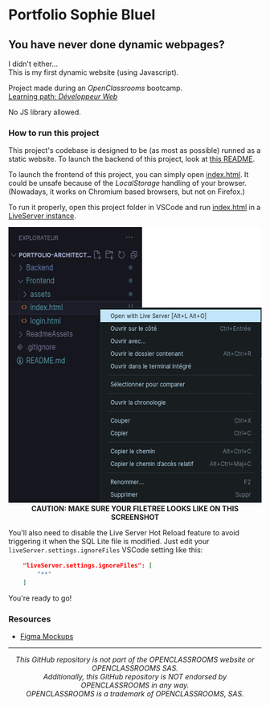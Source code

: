 # Portfolio Sophie Bluel

## You have never done dynamic webpages?

I didn't either...  
This is my first dynamic website (using Javascript).

Project made during an _OpenClassrooms_ bootcamp.  
[Learning path: _Développeur Web_](https://openclassrooms.com/fr/paths/717-developpeur-web)

No JS library allowed.

### How to run this project

This project's codebase is designed to be (as most as possible) runned as a static website.
To launch the backend of this project, look at [this README](./Backend/ReadMe.md).

To launch the frontend of this project, you can simply open [index.html](./Frontend/index.html).
It could be unsafe because of the _LocalStorage_ handling of your browser.
(Nowadays, it works on Chromium based browsers, but not on Firefox.)

To run it properly, open this project folder in VSCode and run [index.html](./Frontend/index.html) in a [LiveServer instance](https://marketplace.visualstudio.com/items?itemName=ritwickdey.LiveServer).

<p align="center"><img src="./ReadmeAssets/RunWithLiveServer.png" alt="Run with Live Server example" width="595" height="548" /><br><b>CAUTION: MAKE SURE YOUR FILETREE LOOKS LIKE ON THIS SCREENSHOT</b></p>

You'll also need to disable the Live Server Hot Reload feature to avoid triggering it when the SQL Lite file is modified.
Just edit your `liveServer.settings.ignoreFiles` VSCode setting like this:
```json
    "liveServer.settings.ignoreFiles": [
        "**"
    ]
```

You're ready to go!

### Resources

- [Figma Mockups](www.figma.com/file/kfKHknHySoTibZfdolGAX6/Desktop)

---

<p align="center"><em>This GitHub repository is not part of the OPENCLASSROOMS website or OPENCLASSROOMS SAS.<br>Additionally, this GitHub repository is NOT endorsed by OPENCLASSROOMS in any way.<br>OPENCLASSROOMS is a trademark of OPENCLASSROOMS, SAS.</em></p>